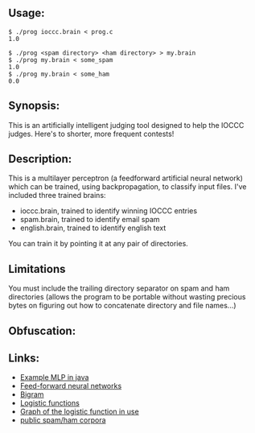 ## Usage:
    $ ./prog ioccc.brain < prog.c
    1.0

    $ ./prog <spam directory> <ham directory> > my.brain
    $ ./prog my.brain < some_spam
    1.0
    $ ./prog my.brain < some_ham
    0.0

## Synopsis:
This is an artificially intelligent judging tool designed to help the IOCCC
judges. Here's to shorter, more frequent contests!

## Description:
This is a multilayer perceptron (a feedforward artificial neural network)
which can be trained, using backpropagation, to classify input files. I've
included three trained brains:

 * ioccc.brain, trained to identify winning IOCCC entries
 * spam.brain, trained to identify email spam
 * english.brain, trained to identify english text

You can train it by pointing it at any pair of directories.

## Limitations
You must include the trailing directory separator on spam and ham directories (allows the
program to be portable without wasting precious bytes on figuring out how to concatenate
directory and file names...)

## Obfuscation:

## Links:
 * [Example MLP in java](https://github.com/jimmikaelkael/multi-layer-perceptron)
 * [Feed-forward neural networks](http://en.wikipedia.org/wiki/Feedforward_neural_network)
 * [Bigram](http://en.wikipedia.org/wiki/Bigram)
 * [Logistic functions](http://en.wikipedia.org/wiki/Logistic_function)
 * [Graph of the logistic function in use](https://www.google.com/search?q=1/(1%2Bexp(-x)))
 * [public spam/ham corpora](http://spamassassin.apache.org/publiccorpus/)
